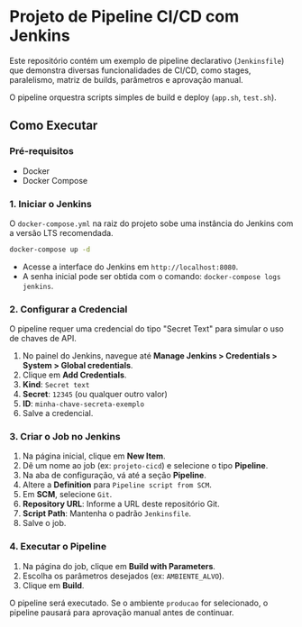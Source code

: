 # Projeto de Pipeline CI/CD com Jenkins

Este repositório contém um exemplo de pipeline declarativo (`Jenkinsfile`) que demonstra diversas funcionalidades de CI/CD, como stages, paralelismo, matriz de builds, parâmetros e aprovação manual.

O pipeline orquestra scripts simples de build e deploy (`app.sh`, `test.sh`).

## Como Executar

### Pré-requisitos

- Docker
- Docker Compose

### 1. Iniciar o Jenkins

O `docker-compose.yml` na raiz do projeto sobe uma instância do Jenkins com a versão LTS recomendada.

```bash
docker-compose up -d
```

- Acesse a interface do Jenkins em `http://localhost:8080`.
- A senha inicial pode ser obtida com o comando: `docker-compose logs jenkins`.

### 2. Configurar a Credencial

O pipeline requer uma credencial do tipo "Secret Text" para simular o uso de chaves de API.

1.  No painel do Jenkins, navegue até **Manage Jenkins > Credentials > System > Global credentials**.
2.  Clique em **Add Credentials**.
3.  **Kind**: `Secret text`
4.  **Secret**: `12345` (ou qualquer outro valor)
5.  **ID**: `minha-chave-secreta-exemplo`
6.  Salve a credencial.

### 3. Criar o Job no Jenkins

1.  Na página inicial, clique em **New Item**.
2.  Dê um nome ao job (ex: `projeto-cicd`) e selecione o tipo **Pipeline**.
3.  Na aba de configuração, vá até a seção **Pipeline**.
4.  Altere a **Definition** para `Pipeline script from SCM`.
5.  Em **SCM**, selecione `Git`.
6.  **Repository URL**: Informe a URL deste repositório Git.
7.  **Script Path**: Mantenha o padrão `Jenkinsfile`.
8.  Salve o job.

### 4. Executar o Pipeline

1.  Na página do job, clique em **Build with Parameters**.
2.  Escolha os parâmetros desejados (ex: `AMBIENTE_ALVO`).
3.  Clique em **Build**.

O pipeline será executado. Se o ambiente `producao` for selecionado, o pipeline pausará para aprovação manual antes de continuar.
